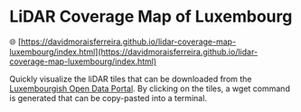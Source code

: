 LiDAR Coverage Map of Luxembourg
==================

:globe_with_meridians: [https://davidmoraisferreira.github.io/lidar-coverage-map-luxembourg/index.html](https://davidmoraisferreira.github.io/lidar-coverage-map-luxembourg/index.html)


Quickly visualize the liDAR tiles that can be downloaded from the [Luxembourgish Open Data Portal](https://data.public.lu/fr/datasets/lidar-2019-releve-3d-du-territoire-luxembourgeois/). By clicking on the tiles, a wget command is generated that can be copy-pasted into a terminal.